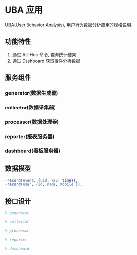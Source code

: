 # UBA 应用

UBA(User Behavior Analysis), 用户行为数据分析应用的规格说明.

## 功能特性

1. 通过 Ad-Hoc 命令, 查询统计结果
2. 通过 Dashboard 获取事件分析数据

## 服务组件

### generator(数据生成器)
### collector(数据采集器)
### processor(数据处理器)
### reporter(报表服务器)
### dashboard(看板服务器)

## 数据模型

```erlang
-record(event, {uid, key, time}).
-record(user, {id, name, mobile }).
```

## 接口设计

```erlang
% generator

% collector

% processor

% reporter

% dashboard

```
